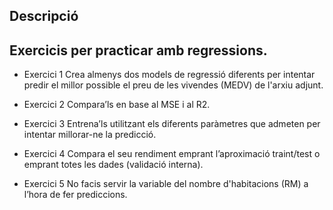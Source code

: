 ## Descripció
## Exercicis per practicar amb regressions.

- Exercici 1
Crea almenys dos models de regressió diferents per intentar predir el millor possible el preu de les vivendes (MEDV) de l'arxiu adjunt.

- Exercici 2
Compara’ls en base al MSE i al R2.

- Exercici 3
Entrena’ls utilitzant els diferents paràmetres que admeten per intentar millorar-ne la predicció.

- Exercici 4
Compara el seu rendiment emprant l’aproximació traint/test o emprant totes les dades (validació interna).

- Exercici 5
No facis servir la variable del nombre d'habitacions (RM) a l’hora de fer prediccions.

